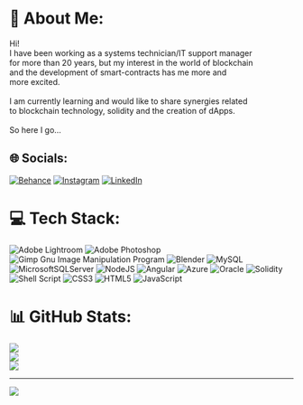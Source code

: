 # 💫 About Me:
Hi!<br>I have been working as a systems technician/IT support manager<br>for more than 20 years, but my interest in the world of blockchain<br>and the development of smart-contracts has me more and<br>more excited.<br><br>I am currently learning and would like to share synergies related<br>to blockchain technology, solidity and the creation of dApps.<br><br>So here I go…


## 🌐 Socials:
[![Behance](https://img.shields.io/badge/Behance-1769ff?logo=behance&logoColor=white)](https://behance.net/ndongo8bdb) [![Instagram](https://img.shields.io/badge/Instagram-%23E4405F.svg?logo=Instagram&logoColor=white)](https://instagram.com/anandongo) [![LinkedIn](https://img.shields.io/badge/LinkedIn-%230077B5.svg?logo=linkedin&logoColor=white)](https://es.linkedin.com/in/andongob) 

# 💻 Tech Stack:
![Adobe Lightroom](https://img.shields.io/badge/Adobe%20Lightroom-31A8FF.svg?style=flat&logo=Adobe%20Lightroom&logoColor=white) ![Adobe Photoshop](https://img.shields.io/badge/adobephotoshop-%2331A8FF.svg?style=flat&logo=adobephotoshop&logoColor=white) ![Gimp Gnu Image Manipulation Program](https://img.shields.io/badge/Gimp-657D8B?style=flat&logo=gimp&logoColor=FFFFFF) ![Blender](https://img.shields.io/badge/blender-%23F5792A.svg?style=flat&logo=blender&logoColor=white) ![MySQL](https://img.shields.io/badge/mysql-%2300f.svg?style=flat&logo=mysql&logoColor=white) ![MicrosoftSQLServer](https://img.shields.io/badge/Microsoft%20SQL%20Sever-CC2927?style=flat&logo=microsoft%20sql%20server&logoColor=white) ![NodeJS](https://img.shields.io/badge/node.js-6DA55F?style=flat&logo=node.js&logoColor=white) ![Angular](https://img.shields.io/badge/angular-%23DD0031.svg?style=flat&logo=angular&logoColor=white) ![Azure](https://img.shields.io/badge/azure-%230072C6.svg?style=flat&logo=azure-devops&logoColor=white) ![Oracle](https://img.shields.io/badge/Oracle-F80000?style=flat&logo=oracle&logoColor=white) ![Solidity](https://img.shields.io/badge/Solidity-%23363636.svg?style=flat&logo=solidity&logoColor=white) ![Shell Script](https://img.shields.io/badge/shell_script-%23121011.svg?style=flat&logo=gnu-bash&logoColor=white) ![CSS3](https://img.shields.io/badge/css3-%231572B6.svg?style=flat&logo=css3&logoColor=white) ![HTML5](https://img.shields.io/badge/html5-%23E34F26.svg?style=flat&logo=html5&logoColor=white) ![JavaScript](https://img.shields.io/badge/javascript-%23323330.svg?style=flat&logo=javascript&logoColor=%23F7DF1E)
# 📊 GitHub Stats:
![](https://github-readme-stats.vercel.app/api?username=andongob&theme=calm&hide_border=false&include_all_commits=false&count_private=false)<br/>
![](https://github-readme-streak-stats.herokuapp.com/?user=andongob&theme=calm&hide_border=false)<br/>
![](https://github-readme-stats.vercel.app/api/top-langs/?username=andongob&theme=calm&hide_border=false&include_all_commits=false&count_private=false&layout=compact)

---
[![](https://visitcount.itsvg.in/api?id=andongob&icon=0&color=0)](https://visitcount.itsvg.in)

<!-- Proudly created with GPRM ( https://gprm.itsvg.in ) -->
